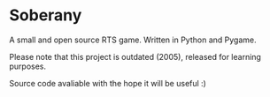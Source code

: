 Soberany
========

A small and open source RTS game. Written in Python and Pygame.

Please note that this project is outdated (2005), released for learning purposes.

Source code avaliable with the hope it will be useful :)
